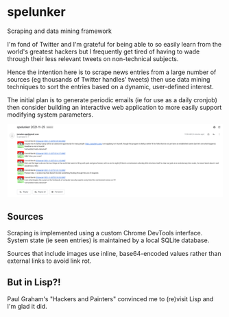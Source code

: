# spelunker

Scraping and data mining framework

I'm fond of Twitter and I'm grateful for being able to so easily learn from the world's greatest
hackers but I frequently get tired of having to wade through their less relevant tweets on
non-technical subjects.

Hence the intention here is to scrape news entries from a large number of sources (eg thousands of
Twitter handles' tweets) then use data mining techniques to sort the entries based on a dynamic,
user-defined interest.

The initial plan is to generate periodic emails (ie for use as a daily cronjob) then consider
building an interactive web application to more easily support modifying system parameters.

![screenshot](screenshot.png)

## Sources

Scraping is implemented using a custom Chrome DevTools interface.  System state (ie seen entries) is
maintained by a local SQLite database.

Sources that include images use inline, base64-encoded values rather than external links to avoid
link rot.

## But in Lisp?!

Paul Graham's "Hackers and Painters" convinced me to (re)visit Lisp and I'm glad it did.
